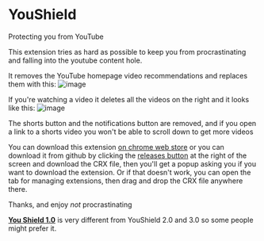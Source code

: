 # YouShield

Protecting you from YouTube

This extension tries as hard as possible to keep you from procrastinating and falling into the youtube content hole.

It removes the YouTube homepage video recommendations and replaces them with this:
![image](https://user-images.githubusercontent.com/82272898/210769744-260a9130-fa8c-4eda-935b-accdf78a3516.png)

If you're watching a video it deletes all the videos on the right and it looks like this:
![image](https://user-images.githubusercontent.com/82272898/210769774-63ef743f-214c-4c15-8e05-7cc1944f9a4f.png)

The shorts button and the notifications button are removed, and if you open a link to a shorts video you won't be able to scroll down to get more videos

You can download this extension [on chrome web store](https://chrome.google.com/webstore/detail/youshield/iohilpdcenclcjbjbebbjgpiimobkpje) or you can download it from github by clicking the [releases button](https://github.com/ZXTube/YouShield/releases) at the right of the screen and download the CRX file, then you'll get a popup asking you if you want to download the extension. Or if that doesn't work, you can open the tab for managing extensions, then drag and drop the CRX file anywhere there.

Thanks, and enjoy *not* procrastinating

[**You Shield 1.0**](https://github.com/ZXTube/YouShield/releases/tag/1.0) is very different from YouShield 2.0 and 3.0 so some people might prefer it.
